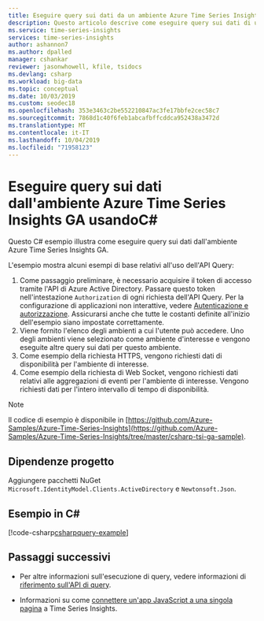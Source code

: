 ```yaml
---
title: Eseguire query sui dati da un ambiente Azure Time Series Insights C# GA usando il codice | Microsoft Docs
description: Questo articolo descrive come eseguire query sui dati di un ambiente Azure Time Series Insights mediante la codifica di un'app personalizzata scritta nel linguaggio C# (C-sharp) .NET.
ms.service: time-series-insights
services: time-series-insights
author: ashannon7
ms.author: dpalled
manager: cshankar
reviewer: jasonwhowell, kfile, tsidocs
ms.devlang: csharp
ms.workload: big-data
ms.topic: conceptual
ms.date: 10/03/2019
ms.custom: seodec18
ms.openlocfilehash: 353e3463c2be552210847ac3fe17bbfe2cec58c7
ms.sourcegitcommit: 7868d1c40f6feb1abcafbffcddca952438a3472d
ms.translationtype: MT
ms.contentlocale: it-IT
ms.lasthandoff: 10/04/2019
ms.locfileid: "71958123"
---
```

# <a name="query-data-from-the-azure-time-series-insights-ga-environment-using-c"></a>Eseguire query sui dati dall'ambiente Azure Time Series Insights GA usandoC#

Questo C# esempio illustra come eseguire query sui dati dall'ambiente Azure Time Series Insights GA.

L'esempio mostra alcuni esempi di base relativi all'uso dell'API Query:

1. Come passaggio preliminare, è necessario acquisire il token di accesso tramite l'API di Azure Active Directory. Passare questo token nell'intestazione `Authorization` di ogni richiesta dell'API Query. Per la configurazione di applicazioni non interattive, vedere [Autenticazione e autorizzazione](time-series-insights-authentication-and-authorization.md). Assicurarsi anche che tutte le costanti definite all'inizio dell'esempio siano impostate correttamente.
1. Viene fornito l'elenco degli ambienti a cui l'utente può accedere. Uno degli ambienti viene selezionato come ambiente d'interesse e vengono eseguite altre query sui dati per questo ambiente.
1. Come esempio della richiesta HTTPS, vengono richiesti dati di disponibilità per l'ambiente di interesse.
1. Come esempio della richiesta di Web Socket, vengono richiesti dati relativi alle aggregazioni di eventi per l'ambiente di interesse. Vengono richiesti dati per l'intero intervallo di tempo di disponibilità.

> [!NOTE]
> Il codice di esempio è disponibile in [https://github.com/Azure-Samples/Azure-Time-Series-Insights](https://github.com/Azure-Samples/Azure-Time-Series-Insights/tree/master/csharp-tsi-ga-sample).

## <a name="project-dependencies"></a>Dipendenze progetto

Aggiungere pacchetti NuGet `Microsoft.IdentityModel.Clients.ActiveDirectory` e `Newtonsoft.Json`.

## <a name="c-example"></a>Esempio in C#

[!code-csharp[csharpquery-example](~/samples-tsi/csharp-tsi-ga-sample/Program.cs)]

## <a name="next-steps"></a>Passaggi successivi

- Per altre informazioni sull'esecuzione di query, vedere informazioni di [riferimento sull'API di query](https://docs.microsoft.com/rest/api/time-series-insights/ga-query-api).

- Informazioni su come [connettere un'app JavaScript a una singola pagina](tutorial-create-tsi-sample-spa.md) a Time Series Insights.